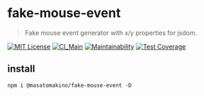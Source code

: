 # fake-mouse-event

> Fake mouse event generator with x/y properties for jsdom.

[![MIT License](https://img.shields.io/badge/license-MIT-blue.svg?style=flat)](LICENSE)
[![CI_Main](https://github.com/MasatoMakino/fake-mouse-event/actions/workflows/ci_main.yml/badge.svg)](https://github.com/MasatoMakino/fake-mouse-event/actions/workflows/ci_main.yml)
[![Maintainability](https://api.codeclimate.com/v1/badges/7f8ddcb45cb16b9093bc/maintainability)](https://codeclimate.com/github/MasatoMakino/fake-mouse-event/maintainability)
[![Test Coverage](https://api.codeclimate.com/v1/badges/7f8ddcb45cb16b9093bc/test_coverage)](https://codeclimate.com/github/MasatoMakino/fake-mouse-event/test_coverage)

## install

```shell
npm i @masatomakino/fake-mouse-event -D
```


